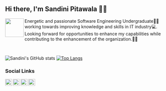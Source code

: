 ## Hi there, I'm Sandini Pitawala 👩‍💻

<img align="left" src="https://user-images.githubusercontent.com/67331586/136987468-c6a005d2-3f30-410e-9aa3-80ff70e96df9.jpg" width="60" height="60"/>  

Energetic and passionate Software Engineering Undergraduate👩‍🎓 working towards improving knowledge and skills in IT industry💻. 
Looking forward for opportunities to enhance my capabilities while contributing to the enhancement of the organization.🙇‍♀️ 

<br>

![Sandini's GitHub stats](https://github-readme-stats.vercel.app/api?username=Sandinipitawala&show_icons=true)
[![Top Langs](https://github-readme-stats.vercel.app/api/top-langs/?username=Sandinipitawala&layout=compact)](https://github.com/Sandinipitawala/github-readme-stats)

### Social Links

<a href = "https://www.linkedin.com/in/sandini-pitawala-5b2504194/" target="blannk"><img align="left" src = "http://i.imgur.com/wWzX9uB.png " height = "22" width = "22" /> </a>
<a href = "https://www.facebook.com/sandini.pitawala/" target="blannk"><img align="left" src = "http://i.imgur.com/fep1WsG.png" height = "22" width = "22" /> </a>
<a href = "https://github.com/Sandinipitawala" target="blannk"><img align="left" src = "http://i.imgur.com/9I6NRUm.png" height = "22" width = "22" /> </a>
<a href = "https://www.instagram.com/sandini_97/" target="blannk"><img align="left" src = "http://i.imgur.com/fep1WsG.png" height = "22" width = "22" /> </a>




[1.2]: http://i.imgur.com/wWzX9uB.png 
[2.2]: http://i.imgur.com/fep1WsG.png (facebook icon without padding)
[3.2]: http://i.imgur.com/9I6NRUm.png (github icon without padding)
[4.2]: http://i.imgur.com/jDRp47c.png (instagram icon without padding)

[1]: https://www.linkedin.com/in/sandini-pitawala-5b2504194/
[2]: https://www.facebook.com/sandini.pitawala/
[3]: https://github.com/Sandinipitawala
[4]: https://www.instagram.com/sandini_97/
